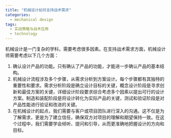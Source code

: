```yaml
---  
title: "机械设计如何支持战术需求"  
categories:  
  - mechanical design  
tags: 
  - 实战策略与战术应用 
  - technology  
---  
```


机械设计是一门复杂的学科，需要考虑很多因素。在支持战术需求方面，机械设计师需要考虑以下几个方面：

1. 确认设计产品的功能。只有确认了产品的功能，才能进一步确认产品的基本结构。
2. 机械设计流程涉及多个步骤，从需求分析到方案设计。每个步骤都有其独特的重要性和要求。需求分析阶段是确立设计目标的关键，概念设计阶段是寻求创新和最佳方案的关键，详细设计阶段要求综合考虑多个因素以提出可行的设计方案。制造和装配阶段是将设计转化为实际产品的关键，测试和验证阶段是对产品性能进行验证和改进的关键。
3. 在机械设计的起点，我们需要与客户或项目团队进行深入的沟通。这不仅是为了解需求，更是为了建立信任，确保双方对项目的理解和期望保持一致。在这个过程中，我们需要学会倾听、提问和引导，从而更准确地把握设计的方向和目标。 
